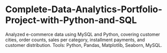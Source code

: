 # Complete-Data-Analytics-Portfolio-Project-with-Python-and-SQL
Analyzed e-commerce data using MySQL and Python, covering customer cities, order counts, sales per category, installment payments, and customer distribution. Tools: Python, Pandas, Matplotlib, Seaborn, MySQL.
